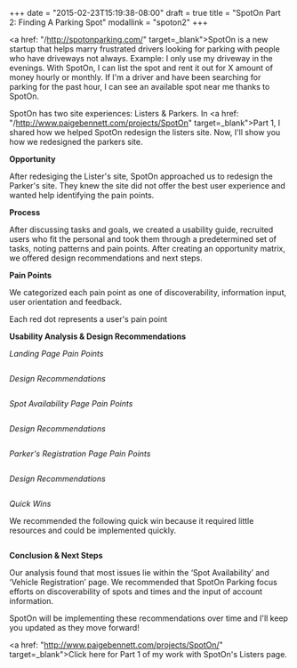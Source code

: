 +++
date = "2015-02-23T15:19:38-08:00"
draft = true
title = "SpotOn Part 2: Finding A Parking Spot"
modallink = "spoton2"
+++

<a href: "/http://spotonparking.com/" target=_blank">SpotOn</a> is a new startup that helps marry frustrated drivers looking for parking with people who have driveways not always. Example: I only use my driveway in the evenings. With SpotOn, I can list the spot and rent it out for X amount of money hourly or monthly. If I'm a driver and have been searching for parking for the past hour, I can see an available spot near me thanks to SpotOn. 

SpotOn has two site experiences: Listers & Parkers. 
In <a href: "/http://www.paigebennett.com/projects/SpotOn" target=_blank">Part 1</a>, I shared how we helped SpotOn redesign the listers site. Now, I'll show you how we redesigned the parkers site. 

**Opportunity**

After redesiging the Lister's site, SpotOn approached us to redesign the Parker's site. They knew the site did not offer the best user experience and wanted help identifying the pain points. 

**Process**

After discussing tasks and goals, we created a usability guide, recruited users who fit the personal and took them through a predetermined set of tasks, noting patterns and pain points. After creating an opportunity matrix, we offered design recommendations and next steps. 

**Pain Points**

We categorized each pain point as one of discoverability, information input, user orientation and feedback. 

<img class="img-responsive img-centered" src="/images/Matrix.png" alt="">
<div class="image-caption">Each red dot represents a user's pain point</div>

**Usability Analysis & Design Recommendations**

*Landing Page Pain Points*

<img class="img-responsive img-centered" src="/images/Parkerspage.png" alt="">

*Design Recommendations*

<img class="img-responsive img-centered" src="/images/ParkersLandingPage.png" alt="">

*Spot Availability Page Pain Points*

<img class="img-responsive img-centered" src="/images/spotpage_before.png" alt="">

*Design Recommendations*

<img class="img-responsive img-centered" src="/images/spotpage_after.png" alt="">

*Parker's Registration Page Pain Points*

<img class="img-responsive img-centered" src="/images/regpage_before.png" alt="">

*Design Recommendations*

<img class="img-responsive img-centered" src="/images/regpage_after.png" alt="">

*Quick Wins*

We recommended the following quick win because it required little resources and could be implemented quickly. 

<img class="img-responsive img-centered" src="/images/quickwin.png" alt="">

**Conclusion & Next Steps**

Our analysis found that most issues lie within the ‘Spot Availability’ and ‘Vehicle Registration’ page. We recommended that SpotOn Parking focus efforts on discoverability of spots and times and the input of account information.

SpotOn will be implementing these recommendations over time and I'll keep you updated as they move forward!

<a href: "http://www.paigebennett.com/projects/SpotOn/" target=_blank">Click here</a> for Part 1 of my work with SpotOn's Listers page. 
